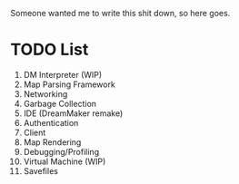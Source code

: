 Someone wanted me to write this shit down, so here goes.

# TODO List

1. DM Interpreter (WIP)
2. Map Parsing Framework
3. Networking
4. Garbage Collection
5. IDE (DreamMaker remake)
6. Authentication
7. Client
8. Map Rendering
9. Debugging/Profiling
10. Virtual Machine (WIP)
11. Savefiles

